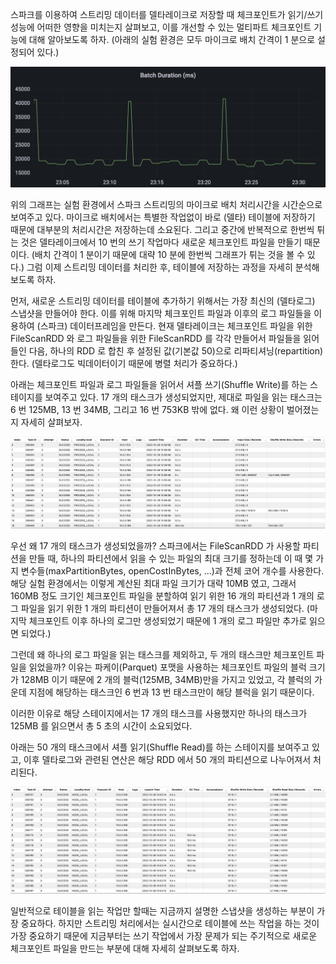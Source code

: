 스파크를 이용하여 스트리밍 데이터를 델타레이크로 저장할 때 체크포인트가 읽기/쓰기 성능에 어떠한 영향을 미치는지 살펴보고, 이를 개선할 수 있는 멀티파트 체크포인트 기능에 대해 알아보도록 하자.
(아래의 실험 환경은 모두 마이크로 배치 간격이 1 분으로 설정되어 있다.)

![batchduration.noparts.png](./batchduration.noparts.png)

위의 그래프는 실험 환경에서 스파크 스트리밍의 마이크로 배치 처리시간을 시간순으로 보여주고 있다. 마이크로 배치에서는 특별한 작업없이 바로 (델타) 테이블에 저장하기 때문에 대부분의 처리시간은 저장하는데 소요된다. 그리고 중간에 반복적으로 한번씩 튀는 것은 델타레이크에서 10 번의 쓰기 작업마다 새로운 체크포인트 파일을 만들기 때문이다. (배치 간격이 1 분이기 때문에 대략 10 분에 한번씩 그래프가 튀는 것을 볼 수 있다.) 그럼 이제 스트리밍 데이터를 처리한 후, 테이블에 저장하는 과정을 자세히 분석해보도록 하자.

먼저, 새로운 스트리밍 데이터를 테이블에 추가하기 위해서는 가장 최신의 (델타로그) 스냅샷을 만들어야 한다. 이를 위해 마지막 체크포인트 파일과 이후의 로그 파일들을 이용하여 (스파크) 데이터프레임을 만든다. 현재 델타레이크는 체크포인트 파일을 위한 FileScanRDD 와 로그 파일들을 위한 FileScanRDD 를 각각 만들어서 파일들을 읽어들인 다음, 하나의 RDD 로 합친 후 설정된 값(기본값 50)으로 리파티셔닝(repartition)한다.
(델타로그도 빅데이터이기 때문에 병렬 처리가 중요하다.)

아래는 체크포인트 파일과 로그 파일들을 읽어서 셔플 쓰기(Shuffle Write)를 하는 스테이지를 보여주고 있다. 17 개의 태스크가 생성되었지만, 제대로 파일을 읽는 태스크는 6 번 125MB, 13 번 34MB, 그리고 16 번 753KB 밖에 없다. 왜 이런 상황이 벌어졌는지 자세히 살펴보자.

![snapshot.shufflewrite.noparts.png](./snapshot.shufflewrite.noparts.png)

우선 왜 17 개의 태스크가 생성되었을까? 스파크에서는 FileScanRDD 가 사용할 파티션을 만들 때, 하나의 파티션에서 읽을 수 있는 파일의 최대 크기를 정하는데 이 때 몇 가지 변수들(maxPartitionBytes, openCostInBytes, ...)과 전체 코어 개수를 사용한다. 해당 실험 환경에서는 이렇게 계산된 최대 파일 크기가 대략 10MB 였고, 그래서 160MB 정도 크기인 체크포인트 파일을 분할하여 읽기 위한 16 개의 파티션과 1 개의 로그 파일을 읽기 위한 1 개의 파티션이 만들어져서 총 17 개의 태스크가 생성되었다.
(마지막 체크포인트 이후 하나의 로그만 생성되었기 때문에 1 개의 로그 파일만 추가로 읽으면 되었다.)

그런데 왜 하나의 로그 파일을 읽는 태스크를 제외하고, 두 개의 태스크만 체크포인트 파일을 읽었을까? 이유는 파케이(Parquet) 포맷을 사용하는 체크포인트 파일의 블럭 크기가 128MB 이기 때문에 2 개의 블럭(125MB, 34MB)만을 가지고 있었고, 각 블럭의 가운데 지점에 해당하는 태스크인 6 번과 13 번 태스크만이 해당 블럭을 읽기 때문이다.

이러한 이유로 해당 스테이지에서는 17 개의 태스크를 사용했지만 하나의 태스크가 125MB 를 읽으면서 총 5 초의 시간이 소요되었다.

아래는 50 개의 태스크에서 셔플 읽기(Shuffle Read)를 하는 스테이지를 보여주고 있고, 이후 델타로그와 관련된 연산은 해당 RDD 에서 50 개의 파티션으로 나누어져서 처리된다.

![snapshot.shuffleread.noparts.png](./snapshot.shuffleread.noparts.png)

일반적으로 테이블을 읽는 작업만 할때는 지금까지 설명한 스냅샷을 생성하는 부분이 가장 중요하다. 하지만 스트리밍 처리에서는 실시간으로 테이블에 쓰는 작업을 하는 것이 가장 중요하기 때문에 지금부터는 쓰기 작업에서 가장 문제가 되는 주기적으로 새로운 체크포인트 파일을 만드는 부분에 대해 자세히 살펴보도록 하자.
